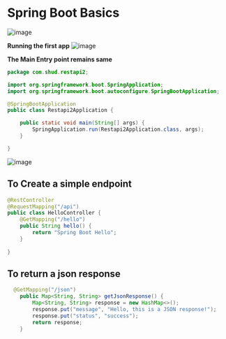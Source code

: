 # Spring Boot Basics
![image](https://github.com/user-attachments/assets/4e6fc473-4c93-4bc1-b268-77e1c96581de)

**Running the first app**
![image](https://github.com/user-attachments/assets/fbe70029-9b28-4575-ae27-68291de1783b)


**The Main Entry point remains same**

```java
package com.shud.restapi2;

import org.springframework.boot.SpringApplication;
import org.springframework.boot.autoconfigure.SpringBootApplication;

@SpringBootApplication
public class Restapi2Application {

    public static void main(String[] args) {
        SpringApplication.run(Restapi2Application.class, args);
    }

}
```
![image](https://github.com/user-attachments/assets/b0a7d777-811e-4e2e-ba49-aa87cc480573)


## To Create a simple endpoint

```java
@RestController
@RequestMapping("/api")
public class HelloController {
    @GetMapping("/hello")
    public String hello() {
        return "Spring Boot Hello";
    }
    
}
```

## To return a json response
```java
  @GetMapping("/json")
    public Map<String, String> getJsonResponse() {
        Map<String, String> response = new HashMap<>();
        response.put("message", "Hello, this is a JSON response!");
        response.put("status", "success");
        return response;
    }
```
